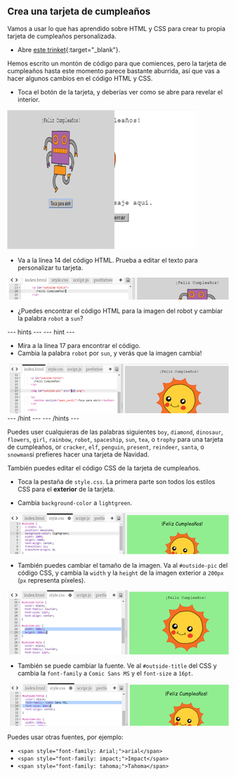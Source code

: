 ## Crea una tarjeta de cumpleaños

Vamos a usar lo que has aprendido sobre HTML y CSS para crear tu propia tarjeta de cumpleaños personalizada.

+ Abre [este trinket](https://trinket.io/html/a07cd781ec){:target="_blank"}.

Hemos escrito un montón de código para que comiences, pero la tarjeta de cumpleaños hasta este momento parece bastante aburrida, así que vas a hacer algunos cambios en el código HTML y CSS.

+ Toca el botón de la tarjeta, y deberías ver como se abre para revelar el interior.

![screenshot](images/birthday-click.png)

+ Va a la línea 14 del código HTML. Prueba a editar el texto para personalizar tu tarjeta.

![screenshot](images/birthday-card-html.png)

+ ¿Puedes encontrar el código HTML para la imagen del robot y cambiar la palabra `robot` a `sun`?

--- hints --- --- hint ---

+ Mira a la línea 17 para encontrar el código.
+ Cambia la palabra `robot` por `sun`, y verás que la imagen cambia!

![screenshot](images/birthday-card-sun.png) --- /hint --- --- /hints ---

Puedes user cualquieras de las palabras siguientes `boy`, `diamond`, `dinosaur`, `flowers`, `girl`, `rainbow`, `robot`, `spaceship`, `sun`, `tea`, o `trophy` para una tarjeta de cumpleaños, or `cracker`, `elf`, `penguin`, `present`, `reindeer`, `santa`, o `snowman`si prefieres hacer una tarjeta de Navidad.

También puedes editar el código CSS de la tarjeta de cumpleaños.

+ Toca la pestaña de `style.css`. La primera parte son todos los estilos CSS para el **exterior** de la tarjeta.

+ Cambia `background-color` a `lightgreen`.

![screenshot](images/birthday-card-outside.png)

+ También puedes cambiar el tamaño de la imagen. Va al `#outside-pic` del código CSS, y cambia la `width` y la `height` de la imagen exterior a `200px` (`px` representa píxeles).

![screenshot](images/birthday-card-size.png)

+ También se puede cambiar la fuente. Ve al `#outside-title` del CSS y cambia la `font-family` a `Comic Sans MS` y el `font-size` a `16pt`.

![screenshot](images/birthday-card-font.png)

Puedes usar otras fuentes, por ejemplo:

+ `<span style="font-family: Arial;">arial</span>`
+ `<span style="font-family: impact;">Impact</span>`
+ `<span style="font-family: tahoma;">Tahoma</span>`